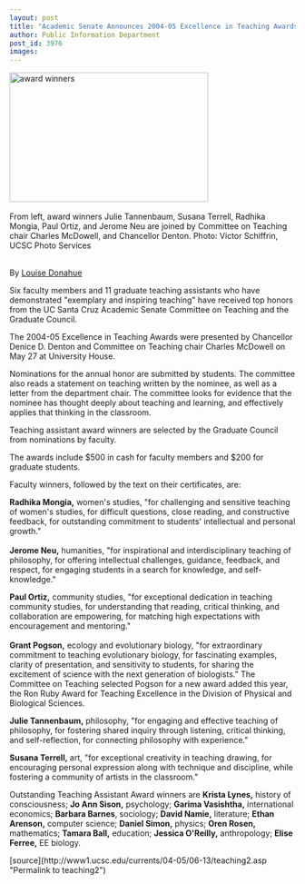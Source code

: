 ```yaml
---
layout: post
title: "Academic Senate Announces 2004-05 Excellence in Teaching Awards"
author: Public Information Department
post_id: 3976
images:
---
```


<a name="content" id="content"></a>
<p>
  <img alt="award winners" height="228" src="http://currents.ucsc.edu/04-05/art/teaching2.05-06-06.jpg" width="350"><br>
  <br>
  <span class="caption">From left, award winners Julie Tannenbaum, Susana Terrell, Radhika Mongia, Paul Ortiz, and Jerome Neu are joined by Committee on Teaching chair Charles McDowell, and Chancellor Denton.</span> <span class="credit">Photo: Victor Schiffrin, UCSC Photo Services</span>
</p>
<p>
  <br>
  By <a href="mailto:ldonahue@ucsc.edu">Louise Donahue</a>
</p>
<p>
  Six faculty members and 11 graduate teaching assistants who have demonstrated "exemplary and inspiring teaching" have received top honors from the UC Santa Cruz Academic Senate Committee on Teaching and the Graduate Council.
</p>
<p>
  The 2004-05 Excellence in Teaching Awards were presented by Chancellor Denice D. Denton and Committee on Teaching chair Charles McDowell on May 27 at University House.<br>
</p>
<p>
  Nominations for the annual honor are submitted by students. The committee also reads a statement on teaching written by the nominee, as well as a letter from the department chair. The committee looks for evidence that the nominee has thought deeply about teaching and learning, and effectively applies that thinking in the classroom.
</p>
<p>
  Teaching assistant award winners are selected by the Graduate Council from nominations by faculty.<br>
</p>
<p>
  The awards include $500 in cash for faculty members and $200 for graduate students.<br>
</p>
<p>
  Faculty winners, followed by the text on their certificates, are:<br>
</p>
<p>
  <b>Radhika Mongia,</b> women's studies, "for challenging and sensitive teaching of women's studies, for difficult questions, close reading, and constructive feedback, for outstanding commitment to students' intellectual and personal growth."<br>
  <br>
  <b>Jerome Neu,</b> humanities, "for inspirational and interdisciplinary teaching of philosophy, for offering intellectual challenges, guidance, feedback, and respect, for engaging students in a search for knowledge, and self-knowledge."<br>
</p>
<p>
  <b>Paul Ortiz,</b> community studies, "for exceptional dedication in teaching community studies, for understanding that reading, critical thinking, and collaboration are empowering, for matching high expectations with encouragement and mentoring."<br>
  <br>
  <b>Grant Pogson,</b> ecology and evolutionary biology, "for extraordinary commitment to teaching evolutionary biology, for fascinating examples, clarity of presentation, and sensitivity to students, for sharing the excitement of science with the next generation of biologists." The Committee on Teaching selected Pogson for a new award added this year, the Ron Ruby Award for Teaching Excellence in the Division of Physical and Biological Sciences.<br>
</p>
<p>
  <b>Julie Tannenbaum,</b> philosophy, "for engaging and effective teaching of philosophy, for fostering shared inquiry through listening, critical thinking, and self-reflection, for connecting philosophy with experience."<br>
</p>
<p>
  <b>Susana Terrell,</b> art, "for exceptional creativity in teaching drawing, for encouraging personal expression along with technique and discipline, while fostering a community of artists in the classroom."<br>
</p>
<p>
  Outstanding Teaching Assistant Award winners are <b>Krista Lynes,</b> history of consciousness; <b>Jo Ann Sison,</b> psychology; <b>Garima Vasishtha,</b> international economics; <b>Barbara Barnes</b>, sociology; <b>David Namie,</b> literature; <b>Ethan Arenson,</b> computer science; <b>Daniel Simon,</b> physics; <b>Oren Rosen,</b> mathematics; <b>Tamara Ball,</b> education; <b>Jessica O'Reilly,</b> anthropology; <b>Elise Ferree,</b> EE biology.
</p>
[source](http://www1.ucsc.edu/currents/04-05/06-13/teaching2.asp "Permalink to teaching2")
